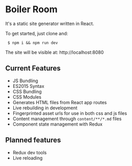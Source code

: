 # Boiler Room

It's a static site generator written in React.

To get started, just clone and:

```
 $ npm i && npm run dev
```

The site will be visible at: http://localhost:8080

## Current Features

* JS Bundling
* ES2015 Syntax
* CSS Bundling
* CSS Modules
* Generates HTML files from React app routes
* Live rebuilding in development
* Fingerprinted asset urls for use in both css and js files
* Content management through `content/**/*.md` files
* Component state management with Redux

## Planned features

* Redux dev tools
* Live reloading
